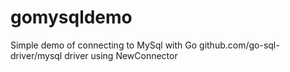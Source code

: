 # gomysqldemo

Simple demo of connecting to MySql with Go github.com/go-sql-driver/mysql driver using NewConnector
